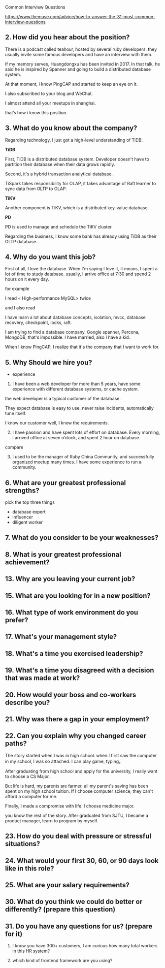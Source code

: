 Common Interview Questions

https://www.themuse.com/advice/how-to-answer-the-31-most-common-interview-questions



## 2. How did you hear about the position?

There is a podcast called teahour, hosted by several ruby developers. they usually invite some famous developers and have an interview with them.

If my memory serves, Huangdongxu has been invited in 2017. In that talk, he said he is inspired by Spanner and going to build a distributed database system.

At that moment, I know PingCAP and started to keep an eye on it.

I also subscribed to your blog and WeChat. 

I almost attend all your meetups in shanghai.

that’s how i know this position.


## 3. What do you know about the company?


Regarding technology, I just got a high-level understanding of TiDB.

**TiDB**

First, TiDB is a distributed database system. Developer doesn't have to partition their database when their data grows rapidly.


Second, it's a hybrid transaction analytical database.

TiSpark takes responsibility for OLAP, it takes advantage of Raft learner to sync data from OLTP to OLAP.


**TiKV**

Another component is TiKV, which is a distributed key-value database.


**PD** 

PD is used to manage and schedule the TiKV cluster.

Regarding the business, I know some bank has already using TiDB as their OLTP database.



## 4. Why do you want this job?

First of all, I love the database. When I'm saying I love it, it means, I spent a lot of time to study database. usually, I arrive office at 7:30 and spend 2 hours on it every day.

for example 

I read < High-performance MySQL> twice 

and I also read <Design data intensive application>

I have learn a lot about database concepts, isolation, mvcc, database recovery, checkpoint, locks, raft.

I am trying to find a database company. Google spanner, Percona, MongoDB, that's impossible. I have married, also I have a kid. 

When I know PingCAP, I realize that it's the company that I want to work for.


## 5. Why Should we hire you?

- experience 




1. I have been a web developer for more than 5 years, have some experience with different database systems, or cache system.
   
the web developer is a typical customer of the database.
   
They expect database is easy to use, never raise incidents, automatically tune itself.
   
I know our customer well, I know the requirements.
   
2. I have passion and have spent lots of effort on database. Every morning, i arrived office at seven o’clock, and spent 2 hour on database. 

compare

3. I used to be the manager of Ruby China Community, and successfully organized meetup many times. I have some experience to run a community.



## 6. What are your greatest professional strengths?

pick the top three things 

- database expert
- influencer
- diligent worker


## 7. What do you consider to be your weaknesses?



## 8. What is your greatest professional achievement?


## 13. Why are you leaving your current job?


## 15. What are you looking for in a new position?


## 16. What type of work environment do you prefer?

## 17. What's your management style?

## 18. What's a time you exercised leadership?

## 19. What's a time you disagreed with a decision that was made at work?


## 20. How would your boss and co-workers describe you?

## 21. Why was there a gap in your employment?


## 22. Can you explain why you changed career paths?


The story started when I was in high school. when I first saw the computer in my school, I was so attached. I can play game, typing。

After graduating from high school and apply for the university, I really want to choose a CS Major.
 
But life is hard, my parents are farmer, all my parent's saving has been spent on my high school tuition. If I choose computer science, they can't afford a computer for me.

Finally, I made a compromise with life. I choose medicine major.


you know the rest of the story. After graduated from SJTU, I became a product manager, learn to program by myself. 


## 23. How do you deal with pressure or stressful situations?



## 24. What would your first 30, 60, or 90 days look like in this role?
 
 
## 25. What are your salary requirements?
 

 
 
## 30. What do you think we could do better or differently? (prepare this question)
 
 
## 31. Do you have any questions for us? (prepare for it)
 

1. I know you have 300+ customers, I am  curious how many total workers in this HR system?

2. which kind of frontend framework are you using?




 
 